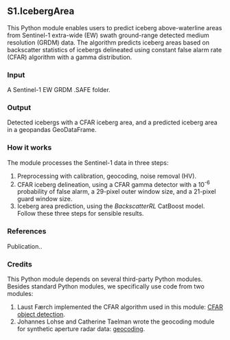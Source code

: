 ## S1.IcebergArea
This Python module enables users to predict iceberg above-waterline areas from Sentinel-1 extra-wide (EW) swath ground-range detected medium resolution (GRDM) data. The algorithm predicts iceberg areas based on backscatter statistics of icebergs delineated using constant false alarm rate (CFAR) algorithm with a gamma distribution.

### Input
A Sentinel-1 EW GRDM .SAFE folder.

### Output
Detected icebergs with a CFAR iceberg area, and a predicted iceberg area in a geopandas GeoDataFrame.

### How it works
The module processes the Sentinel-1 data in three steps:
1. Preprocessing with calibration, geocoding, noise removal (HV).
2. CFAR iceberg delineation, using a CFAR gamma detector with a 10<sup>-6</sup> probability of false alarm, a 29-pixel outer window size, and a 21-pixel guard window size.
3. Iceberg area prediction, using the *BackscatterRL* CatBoost model.
Follow these three steps for sensible results.

### References
Publication..

### Credits
This Python module depends on several third-party Python modules. Besides standard Python modules, we specifically use code from two modules:
1. Laust Færch implemented the CFAR algorithm used in this module: [CFAR object detection](https://github.com/LaustFaerch/cfar-object-detection).
2. Johannes Lohse and Catherine Taelman wrote the geocoding module for synthetic aperture radar data: [geocoding]().
